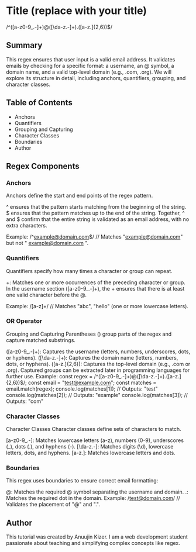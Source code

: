 # Title (replace with your title)

/^([a-z0-9_\.-]+)@([\da-z\.-]+)\.([a-z\.]{2,6})$/

## Summary
This regex ensures that user input is a valid email address. It validates emails by checking for a specific format: a username, an @ symbol, a domain name, and a valid top-level domain (e.g., .com, .org). We will explore its structure in detail, including anchors, quantifiers, grouping, and character classes.

## Table of Contents

- Anchors
- Quantifiers
- Grouping and Capturing
- Character Classes
- Boundaries
- Author

## Regex Components
### Anchors
Anchors define the start and end points of the regex pattern.

^ ensures that the pattern starts matching from the beginning of the string.
$ ensures that the pattern matches up to the end of the string.
Together, ^ and $ confirm that the entire string is validated as an email address, with no extra characters.

Example: /^example@domain.com$/ // Matches "example@domain.com" but not " example@domain.com ".

### Quantifiers
Quantifiers specify how many times a character or group can repeat.

+: Matches one or more occurrences of the preceding character or group.
In the username section ([a-z0-9_\.-]+), the + ensures that there is at least one valid character before the @.

Example: /[a-z]+/ // Matches "abc", "hello" (one or more lowercase letters).


### OR Operator
Grouping and Capturing
Parentheses () group parts of the regex and capture matched substrings.

([a-z0-9_\.-]+): Captures the username (letters, numbers, underscores, dots, or hyphens).
([\da-z\.-]+): Captures the domain name (letters, numbers, dots, or hyphens).
([a-z\.]{2,6}): Captures the top-level domain (e.g., .com or .org).
Captured groups can be extracted later in programming languages for further use.
Example:
const regex = /^([a-z0-9_\.-]+)@([\da-z\.-]+)\.([a-z\.]{2,6})$/;
const email = "test@example.com";
const matches = email.match(regex); 
console.log(matches[1]); // Outputs: "test"
console.log(matches[2]); // Outputs: "example"
console.log(matches[3]); // Outputs: "com"


### Character Classes
Character Classes
Character classes define sets of characters to match.

[a-z0-9_\.-]: Matches lowercase letters (a-z), numbers (0-9), underscores (_), dots (.), and hyphens (-).
[\da-z\.-]: Matches digits (\d), lowercase letters, dots, and hyphens.
[a-z\.]: Matches lowercase letters and dots.

### Boundaries
This regex uses boundaries to ensure correct email formatting:

@: Matches the required @ symbol separating the username and domain.
.: Matches the required dot in the domain.
Example: /test@domain.com/ // Validates the placement of "@" and ".".


## Author

This tutorial was created by Anuujin Kizer. I am a web development student passionate about teaching and simplifying complex concepts like regex.







